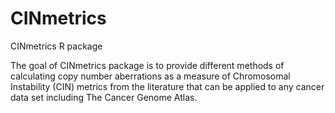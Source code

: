 # CINmetrics
CINmetrics R package

The goal of CINmetrics package is to provide different methods of calculating copy number aberrations as a measure of Chromosomal Instability (CIN) metrics from the literature that can be applied to any cancer data set including The Cancer Genome Atlas.
